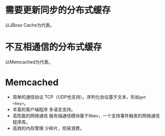# 需要更新同步的分布式缓存
以JBoss Cache为代表。
# 不互相通信的分布式缓存
以Memcached为代表。

# Memcached
- 简单的通信协议
TCP（UDP也支持）。序列化协议基于文本，形如`get <key>`。
- 丰富的客户端程序
多语言支持。
- 高性能的网络通信
服务端通信模块基于libev，一个支持事件触发的网络通信程序库。
- 高效的内存管理
少碎片，但易浪费。
